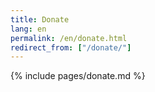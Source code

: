 ```yaml
---
title: Donate
lang: en
permalink: /en/donate.html
redirect_from: ["/donate/"]
---
```


{% include pages/donate.md %}
